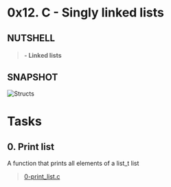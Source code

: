 # 0x12. C - Singly linked lists

## NUTSHELL
> #### - Linked lists 


## SNAPSHOT
![Structs](assets/vf.png)


# Tasks

## **0. Print list**
A function that prints all elements of a list_t list
> [0-print_list.c](https://github.com/Viestar/alx-low_level_programming/commit/)

